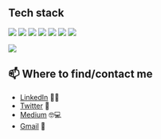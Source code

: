 ## Tech stack
![](https://img.shields.io/badge/Code-Python-informational?style=flat&logo=<LOGO_NAME>&logoColor=white&color=2bbc8a)
![](https://img.shields.io/badge/Code-C++-informational?style=flat&logo=<LOGO_NAME>&logoColor=white&color=2bbc8a)
![](https://img.shields.io/badge/Library-Pytorch-informational?style=flat&logo=<LOGO_NAME>&logoColor=white&color=2bbc8a)
![](https://img.shields.io/badge/Tools-pandas-informational?style=flat&logo=<LOGO_NAME>&logoColor=white&color=2bbc8a)
![](https://img.shields.io/badge/Tools-numpy-informational?style=flat&logo=<LOGO_NAME>&logoColor=white&color=2bbc8a)
![](https://img.shields.io/badge/Tools-matplotlib-informational?style=flat&logo=<LOGO_NAME>&logoColor=white&color=2bbc8a)
![](https://img.shields.io/badge/Tools-AdobeXD-informational?style=flat&logo=<LOGO_NAME>&logoColor=white&color=2bbc8a)

![](https://badgen.net/badge/:subject/:status/:color?icon=github)



## 📫 Where to find/contact me
- [LinkedIn](https://www.linkedin.com/in/nvsyashwanth/) 👨💼
- [Twitter](https://twitter.com/YashwanthNvs) 🐤
- [Medium](https://medium.com/@nvsyashwanth) 🤓💻
- [Gmail](mailto:nvsyashwanth338@gmail.com) 💌
  
  
  

